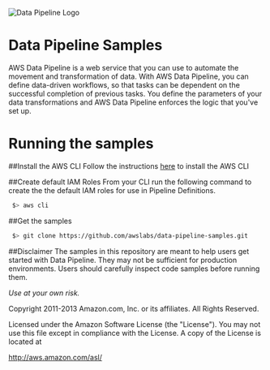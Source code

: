 ![Data Pipeline Logo](https://raw.githubusercontent.com/awslabs/data-pipeline-samples/master/samples/logo/datapipelinelogo.jpeg)

Data Pipeline Samples
=====================
AWS Data Pipeline is a web service that you can use to automate the movement and transformation of data. With AWS Data Pipeline, you can define data-driven workflows, so that tasks can be dependent on the successful completion of previous tasks. You define the parameters of your data transformations and AWS Data Pipeline enforces the logic that you've set up.




# Running the samples

##Install the AWS CLI 
Follow the instructions [here](http://docs.aws.amazon.com/cli/latest/userguide/cli-chap-getting-set-up.html) to install the AWS CLI

##Create default IAM Roles
From your CLI run the following command to create the the default IAM roles for use in Pipeline Definitions. 

```sh
 $> aws cli 
```

##Get the samples

```sh
 $> git clone https://github.com/awslabs/data-pipeline-samples.git
```


##Disclaimer
The samples in this repository are meant to help users get started with Data Pipeline. They may not be sufficient for production environments. Users should carefully inspect code samples before running them.

_Use at your own risk._

Copyright 2011-2013 Amazon.com, Inc. or its affiliates. All Rights Reserved.

Licensed under the Amazon Software License (the "License"). You
may not use this file except in compliance with the License. A copy of
the License is located at

http://aws.amazon.com/asl/


